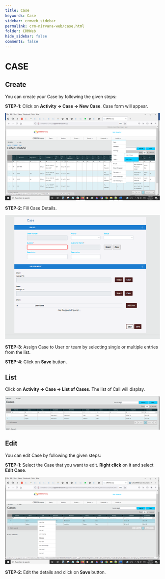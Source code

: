 ```yaml
---
title: Case
keywords: Case
sidebar: crmweb_sidebar
permalink: crm-nirvana-web/case.html
folder: CRMWeb
hide_sidebar: false
comments: false
---
```




# CASE

## Create

You can create your Case by following the given steps:

**STEP-1**: Click on **Activity → Case → New Case**. Case form will appear. 

![](/images/case-create.png)

**STEP-2**:  Fill Case Details.

![](/images/case-create-details.png)

**STEP-3**:  Assign Case to User or team by selecting single or multiple entries from the list.

**STEP-4**:  Click on **Save** button.


## List

Click on **Activity → Case -> List of Cases**. The list of Call will display.

![](/images/case-list.png)

## Edit

You can edit Case by following the given steps:

**STEP-1**: Select the Case that you want to edit. **Right click** on it and select **Edit Case**.

![](/images/case-edit.png)

**STEP-2**: Edit the details and click on **Save** button.
